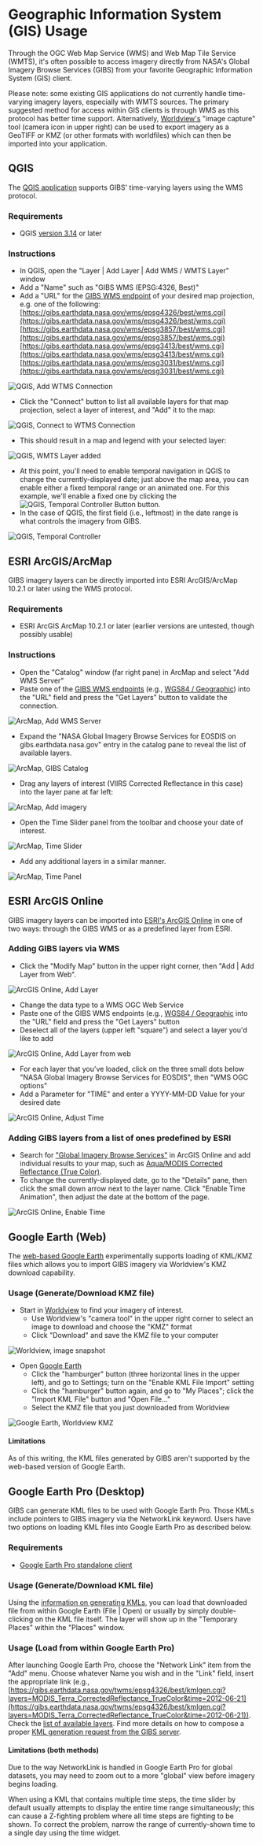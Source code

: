 # Geographic Information System (GIS) Usage

Through the OGC Web Map Service (WMS) and Web Map Tile Service (WMTS), it's often possible to access imagery directly from NASA's Global Imagery Browse Services (GIBS) from your favorite Geographic Information System (GIS) client.

Please note: some existing GIS applications do not currently handle time-varying imagery layers, especially with WMTS sources. The primary suggested method for access within GIS clients is through WMS as this protocol has better time support. Alternatively, [Worldview's](https://worldview.earthdata.nasa.gov/) "image capture" tool (camera icon in upper right) can be used to export imagery as a GeoTIFF or KMZ (or other formats with worldfiles) which can then be imported into your application.

## QGIS

The [QGIS application](https://qgis.org/) supports GIBS' time-varying layers using the WMS protocol.

### Requirements

* QGIS [version 3.14](https://qgis.org/en/site/forusers/visualchangelog314/#temporal) or later

### Instructions

* In QGIS, open the "Layer | Add Layer | Add WMS / WMTS Layer" window
* Add a "Name" such as "GIBS WMS (EPSG:4326, Best)"
* Add a "URL" for the [GIBS WMS endpoint](https://wiki.earthdata.nasa.gov/display/GIBS/GIBS+API+for+Developers#GIBSAPIforDevelopers-OGCWebMapService(WMS)) of your desired map projection, e.g. one of the following:
[https://gibs.earthdata.nasa.gov/wms/epsg4326/best/wms.cgi](https://gibs.earthdata.nasa.gov/wms/epsg4326/best/wms.cgi)<br>
[https://gibs.earthdata.nasa.gov/wms/epsg3857/best/wms.cgi](https://gibs.earthdata.nasa.gov/wms/epsg3857/best/wms.cgi)<br>
[https://gibs.earthdata.nasa.gov/wms/epsg3413/best/wms.cgi](https://gibs.earthdata.nasa.gov/wms/epsg3413/best/wms.cgi)<br>
[https://gibs.earthdata.nasa.gov/wms/epsg3031/best/wms.cgi](https://gibs.earthdata.nasa.gov/wms/epsg3031/best/wms.cgi)

![QGIS, Add WTMS Connection](img/CreateWMTSConnection_QGIS.png)

* Click the "Connect" button to list all available layers for that map projection, select a layer of interest, and "Add" it to the map:

![QGIS, Connect to WTMS Connection](img/ConnectWMTS_QGIS.png)

* This should result in a map and legend with your selected layer:

![QGIS, WMTS Layer added](img/WMTSlayer_QGIS.png)

* At this point, you'll need to enable temporal navigation in QGIS to change the currently-displayed date; just above the map area, you can enable either a fixed temporal range or an animated one. For this example, we'll enable a fixed one by clicking the ![QGIS, Temporal Controller Button](img/TemporalControllerbutton_QGIS.png) button.
* In the case of QGIS, the first field (i.e., leftmost) in the date range is what controls the imagery from GIBS.

![QGIS, Temporal Controller](img/TemporalController_QGIS.png)

## ESRI ArcGIS/ArcMap

GIBS imagery layers can be directly imported into ESRI ArcGIS/ArcMap 10.2.1 or later using the WMS protocol.

### Requirements

* ESRI ArcGIS ArcMap 10.2.1 or later (earlier versions are untested, though possibly usable)

### Instructions

* Open the "Catalog" window (far right pane) in ArcMap and select "Add WMS Server"
* Paste one of the [GIBS WMS endpoints](http://127.0.0.1:8000/#ogc-web-map-service-wms) (e.g., [WGS84 / Geographic](https://gibs.earthdata.nasa.gov/wms/epsg4326/best/wms.cgi)) into the "URL" field and press the "Get Layers" button to validate the connection.

![ArcMap, Add WMS Server](img/ArcMap-CatWindow.png)

* Expand the "NASA Global Imagery Browse Services for EOSDIS on gibs.earthdata.nasa.gov" entry in the catalog pane to reveal the list of available layers.

![ArcMap, GIBS Catalog](img/ArcMap-GIBS-Catalog.png)

* Drag any layers of interest (VIIRS Corrected Reflectance in this case) into the layer pane at far left:

![ArcMap, Add imagery](img/ArcMap-VIIRS-CR.png)

* Open the Time Slider panel from the toolbar and choose your date of interest.

![ArcMap, Time Slider](img/ArcMap-TimeSlider.png)

* Add any additional layers in a similar manner.

![ArcMap, Time Panel](img/ArcMap-TimePanel.png)

## ESRI ArcGIS Online

GIBS imagery layers can be imported into [ESRI's ArcGIS Online](http://www.arcgis.com/) in one of two ways: through the GIBS WMS or as a predefined layer from ESRI.

### Adding GIBS layers via WMS

* Click the "Modify Map" button in the upper right corner, then "Add | Add Layer from Web".

![ArcGIS Online, Add Layer](img/AGOL-AddLayer.png)

* Change the data type to a WMS OGC Web Service
* Paste one of the GIBS WMS endpoints (e.g., [WGS84 / Geographic](https://gibs.earthdata.nasa.gov/wms/epsg4326/best/wms.cgi) into the "URL" field and press the "Get Layers" button
* Deselect all of the layers (upper left "square") and select a layer you'd like to add

![ArcGIS Online, Add Layer from web](img/AGOL-AddLayer2.png)

* For each layer that you've loaded, click on the three small dots below "NASA Global Imagery Browse Services for EOSDIS", then "WMS OGC options"
* Add a Parameter for "TIME" and enter a YYYY-MM-DD Value for your desired date

![ArcGIS Online, Adjust Time](img/AGOL-TimeAdjust2.png)

### Adding GIBS layers from a list of ones predefined by ESRI

* Search for ["Global Imagery Browse Services"](http://www.arcgis.com/home/search.html?q=Global%20Imagery%20Browse%20Services&t=content) in ArcGIS Online and add individual results to your map, such as [Aqua/MODIS Corrected Reflectance (True Color)](http://www.arcgis.com/home/item.html?id=10739eefdc9743a2b884bebe4b3476d7).
* To change the currently-displayed date, go to the "Details" pane, then click the small down arrow next to the layer name. Click "Enable Time Animation", then adjust the date at the bottom of the page.

![ArcGIS Online, Enable Time](img/AGOL-EnableTime.png)

## Google Earth (Web)

The [web-based Google Earth](https://earth.google.com/web/) experimentally supports loading of KML/KMZ files which allows you to import GIBS imagery via Worldview's KMZ download capability.

### Usage (Generate/Download KMZ file)

* Start in [Worldview](https://worldview.earthdata.nasa.gov/) to find your imagery of interest.
    * Use Worldview's "camera tool" in the upper right corner to select an image to download and choose the "KMZ" format
    * Click "Download" and save the KMZ file to your computer

![Worldview, image snapshot](img/Worldview-snapshot.png)

* Open [Google Earth](https://earth.google.com/web/)
    * Click the "hamburger" button (three horizontal lines in the upper left), and go to Settings; turn on the "Enable KML File Import" setting
    * Click the "hamburger" button again, and go to "My Places"; click the "Import KML File" button and "Open File..."
    * Select the KMZ file that you just downloaded from Worldview

![Google Earth, Worldview KMZ](img/GoogleEarth-WorldviewKMZ.png)

#### Limitations

As of this writing, the KML files generated by GIBS aren't supported by the web-based version of Google Earth.

## Google Earth Pro (Desktop)

GIBS can generate KML files to be used with Google Earth Pro. Those KMLs include pointers to GIBS imagery via the NetworkLink keyword. Users have two options on loading KML files into Google Earth Pro as described below.

### Requirements

* [Google Earth Pro standalone client](https://www.google.com/earth/versions/#earth-pro)

### Usage (Generate/Download KML file)

Using the [information on generating KMLs](https://wiki.earthdata.nasa.gov/display/GIBS/GIBS+API+for+Developers#GIBSAPIforDevelopers-GoogleEarthKMLAccess), you can load that downloaded file from within Google Earth (File | Open) or usually by simply double-clicking on the KML file itself. The layer will show up in the "Temporary Places" within the "Places" window.

### Usage (Load from within Google Earth Pro)

After launching Google Earth Pro, choose the "Network Link" item from the "Add" menu. Choose whatever Name you wish and in the "Link" field, insert the appropriate link (e.g., [https://gibs.earthdata.nasa.gov/twms/epsg4326/best/kmlgen.cgi?layers=MODIS_Terra_CorrectedReflectance_TrueColor&time=2012-06-21](https://gibs.earthdata.nasa.gov/twms/epsg4326/best/kmlgen.cgi?layers=MODIS_Terra_CorrectedReflectance_TrueColor&time=2012-06-21)). Check the [list of available layers](https://wiki.earthdata.nasa.gov/display/GIBS/GIBS+Available+Imagery+Products). Find more details on how to compose a proper [KML generation request from the GIBS server](https://wiki.earthdata.nasa.gov/display/GIBS/GIBS+API+for+Developers#GIBSAPIforDevelopers-GoogleEarthKMLAccess).

#### Limitations (both methods)

Due to the way NetworkLink is handled in Google Earth Pro for global datasets, you may need to zoom out to a more "global" view before imagery begins loading.

When using a KML that contains multiple time steps, the time slider by default usually attempts to display the entire time range simultaneously; this can cause a Z-fighting problem where all time steps are fighting to be shown. To correct the problem, narrow the range of currently-shown time to a single day using the time widget.